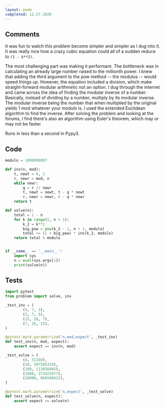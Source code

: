 ```yaml
---
layout: poem
completed: 12.27.2020
---
```


## Comments

It was fun to watch this problem become simpler and simpler as I dug into it.
It was really nice how a crazy cubic equation could all of a sudden reduce to
`(1 - k**2)`.

The most challenging part was making it performant.  The bottleneck was in
calculating an already large number raised to the millionth power.  I knew that
adding the third argument to the pow method -- the modulus -- would speed
things up.  However, the equation included a division, which make
straight-forward modular arithmetic not an option.  I dug through the internet
and came across the idea of finding the modular inverse of a number.
Basically, instead of dividing by a number, multiply by its modular inverse.
The modular inverse being the number that when multiplied by the original
yields 1 mod whatever your modulo is.  I used the extended Euclidean algorithm
to find the inverse.  After solving the problem and looking at the forums, I
find there's also an algorithm using Euler's theorem, which may or may not be
faster.

Runs in less than a second in Pypy3.

## Code

```python
modulo = 1000000007

def inv(n, mod):
    t, newt = 0, 1
    r, newr = mod, n
    while newr:
        q = r // newr
        t, newt = newt, t - q * newt
        r, newr = newr, r - q * newr
    return t

def solve(n):
    total = 1 - n
    for k in range(2, n + 1):
        k_2 = k**2
        big_pow = pow(k_2 - 1, n + 1, modulo)
        total += (1 + big_pow) * inv(k_2, modulo)
    return total % modulo


if __name__ == '__main__':
    import sys
    n = eval(sys.argv[1])
    print(solve(n))
```

## Tests

```python
import pytest
from problem import solve, inv

_test_inv = (
        (5, 7, 3),
        (3, 7, 5),
        (15, 26, 7),
        (7, 26, 15),
)

@pytest.mark.parametrize('n,mod,expect', _test_inv)
def test_inv(n, mod, expect):
    assert expect == inv(n, mod)

_test_solve = (
        (4, 51160),
        (10, 397585319),
        (100, 113956045),
        (1000, 373423977),
        (10000, 866508622),
)

@pytest.mark.parametrize('n,expect', _test_solve)
def test_solve(n, expect):
    assert expect == solve(n)
```
